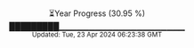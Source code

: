 <p align="center">
⏳Year Progress (30.95 %) <br>
█████████▁▁▁▁▁▁▁▁▁▁▁▁▁▁▁▁▁▁▁▁▁ <br>
<sub>Updated: Tue, 23 Apr 2024 06:23:38 GMT</sub>
</p>

